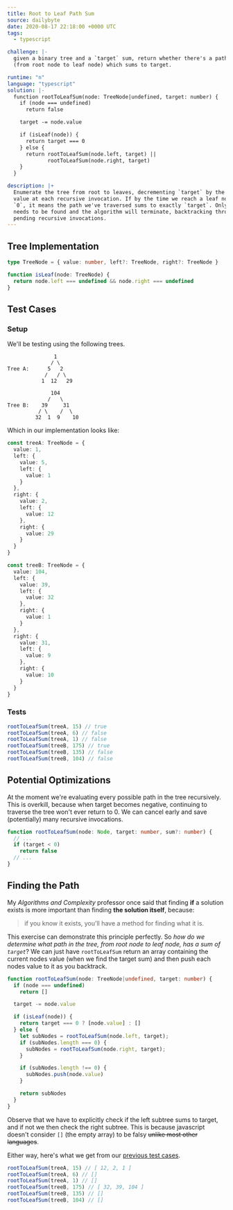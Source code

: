 ```yaml
---
title: Root to Leaf Path Sum
source: dailybyte
date: 2020-08-17 22:18:00 +0000 UTC
tags:
  - typescript

challenge: |-
  given a binary tree and a `target` sum, return whether there's a path in the tree
  (from root node to leaf node) which sums to target.

runtime: "n"
language: "typescript"
solution: |-
  function rootToLeafSum(node: TreeNode|undefined, target: number) {
    if (node === undefined)
      return false

    target -= node.value

    if (isLeaf(node)) {
      return target === 0
    } else {
      return rootToLeafSum(node.left, target) ||
             rootToLeafSum(node.right, target)
    }
  }

description: |+
  Enumerate the tree from root to leaves, decrementing `target` by the current nodes
  value at each recursive invocation. If by the time we reach a leaf node, `target` is
  `0`, it means the path we've traversed sums to exactly `target`. Only one such path
  needs to be found and the algorithm will terminate, backtracking through any
  pending recursive invocations.
---
```


## Tree Implementation

```typescript
type TreeNode = { value: number, left?: TreeNode, right?: TreeNode }

function isLeaf(node: TreeNode) {
  return node.left === undefined && node.right === undefined
}
```

## Test Cases
### Setup

We'll be testing using the following trees.

```text
               1
              / \
Tree A:      5   2
            /   / \
           1  12   29

              104
             /   \
Tree B:    39     31
          / \    /  \
         32  1  9    10
```

Which in our implementation looks like:

```typescript
const treeA: TreeNode = {
  value: 1,
  left: {
    value: 5,
    left: {
      value: 1
    }
  },
  right: {
    value: 2,
    left: {
      value: 12
    },
    right: {
      value: 29
    }
  }
}

const treeB: TreeNode = {
  value: 104,
  left: {
    value: 39,
    left: {
      value: 32
    },
    right: {
      value: 1
    }
  },
  right: {
    value: 31,
    left: {
      value: 9
    },
    right: {
      value: 10
    }
  }
}
```

### Tests
```typescript
rootToLeafSum(treeA, 15) // true
rootToLeafSum(treeA, 6) // false
rootToLeafSum(treeA, 1) // false
rootToLeafSum(treeB, 175) // true
rootToLeafSum(treeB, 135) // false
rootToLeafSum(treeB, 104) // false
```

## Potential Optimizations
At the moment we're evaluating every possible path in the tree recursively. This is
overkill, because when target becomes negative, continuing to traverse the tree won't
ever return to 0. We can cancel early and save (potentially) many recursive invocations.

```typescript
function rootToLeafSum(node: Node, target: number, sum?: number) {
  // ...
  if (target < 0)
    return false
  // ...
}
```

## Finding the Path
My *Algorithms and Complexity* professor once said that finding **if** a solution exists is
more important than finding **the solution itself**, because:

> if you know it exists, you'll have a method for finding what it is.

This exercise can demonstrate this principle perfectly. So *how do we determine what
path in the tree, from root node to leaf node, has a sum of `target`*? We can just
have `rootToLeafSum` return an array containing the current nodes value (when we find
the target sum) and then push each nodes value to it as you backtrack.

```typescript
function rootToLeafSum(node: TreeNode|undefined, target: number) {
  if (node === undefined)
    return []

  target -= node.value

  if (isLeaf(node)) {
    return target === 0 ? [node.value] : []
  } else {
    let subNodes = rootToLeafSum(node.left, target);
    if (subNodes.length === 0) {
      subNodes = rootToLeafSum(node.right, target);
    }

    if (subNodes.length !== 0) {
      subNodes.push(node.value)
    }

    return subNodes
  }
}
```

Observe that we have to explicitly check if the left subtree sums to target, and if
not we then check the right subtree. This is because javascript doesn't consider `[]`
(the empty array) to be falsy ~~unlike most other languages~~.

Either way, here's what we get from our [previous test cases](#tests).

```typescript
rootToLeafSum(treeA, 15) // [ 12, 2, 1 ]
rootToLeafSum(treeA, 6) // []
rootToLeafSum(treeA, 1) // []
rootToLeafSum(treeB, 175) // [ 32, 39, 104 ]
rootToLeafSum(treeB, 135) // []
rootToLeafSum(treeB, 104) // []
```
